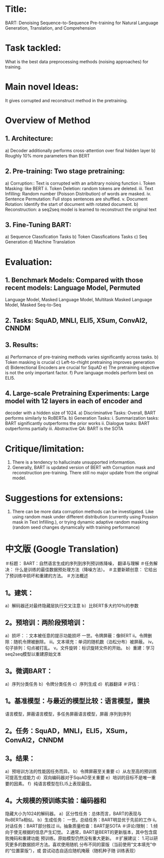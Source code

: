 # Title:
BART: Denoising Sequence-to-Sequence Pre-training for Natural Language Generation,
Translation, and Comprehension

# Task tackled:
What is the best data preprocessing methods (noising approaches) for training.

# Main novel Ideas:
It gives corrupted and reconstruct method in the pretraining.

# Overview of Method
## 1. Architecture:
a) Decoder additionally performs cross-attention over final hidden layer
b) Roughly 10% more parameters than BERT
## 2. Pre-training: Two stage pretraining:
a) Corruption:: Text is corrupted with an arbitrary noising function
i. Token Masking: like BERT
ii. Token Deletion: random tokens are deleted.
iii. Text Infilling: Random number (Poisson Distribution) of words are masked.
iv. Sentence Permutation: Full stops sentences are shuffled.
v. Document Rotation: Identify the start of document with rotated document.
b) Reconstruction: a seq2seq model is learned to reconstruct the original text
## 3. Fine-Tuning BART:
a) Sequence Classfication Tasks
b) Token Classfications Tasks
c) Seq Generation
d) Machine Translation

# Evaluation:
## 1. Benchmark Models: Compared with those recent models: Language Model, Permuted
Language Model, Masked Language Model, Multitask Masked Language Model, Masked
Seq-to-Seq
## 2. Tasks: SquAD, MNLI, ELI5, XSum, ConvAI2, CNNDM
## 3. Results:
a) Performance of pre-training methods varies significantly across tasks.
b) Token masking is crucial
c) Left-to-rhight pretraining improves generation
d) Biderectional Encoders are crucial for SquAD
e) The pretraining objective is not the only important factor.
f) Pure language models perform best on ELI5.
## 4. Large-scale Pretraining Experiments: Large model with 12 layers in each of encoder and
decoder with a hidden size of 1024.
a) Discriminative Tasks: Overall, BART performs similarly to RoBERTa.
b) Generation Tasks:
i. Summarization tasks: BART significantly outperforms the prior works
ii. Dialogue tasks: BART outperforms partially
iii. Abstractive QA: BART is the SOTA

# Critique/limitation:
1. There is a tendency to hallucinate unsupported informantion.
2. Generally, BART is updated version of BERT with Corruption mask and reconstruction
pre-training. There still no major update from the original model.

# Suggestions for extensions:
1. There can be more data corruption methods can be investigated. Like using random
mask under different distribution (currently using Possion mask in Text Infilling.), or
trying dynamic adaptive random masking (random seed changes dynamically with
training performance)


# 中文版 (Google Translation)
＃标题：
BART：自然语言生成的序列到序列预训练降噪，
翻译与理解
＃任务解决：
什么是训练的最佳数据预处理方法（降噪方法）。
＃主要新颖创意：
它给出了预训练中损坏和重建的方法。
＃方法概述
## 1。建筑：
a）解码器还对最终隐藏层执行交叉注意
b）比BERT多大约10％的参数
## 2。预培训：两阶段预培训：
a）损坏：：文本被任意的提示功能损坏
一世。令牌屏蔽：像BERT
ii。令牌删除：随机令牌被删除。
iii。文本填充：单词的随机数（泊松分布）被屏蔽。
iv。句子排列：句点被打乱。
v。文件旋转：标识旋转文件的开始。
b）重建：学习seq2seq模型以重建原始文本
## 3。微调BART：
a）序列分类任务
b）令牌分类任务
c）序列生成
d）机器翻译
＃评估：
## 1。基准模型：与最近的模型比较：语言模型，置换
语言模型，屏蔽语言模型，多任务屏蔽语言模型，屏蔽
序列到序列
## 2。任务：SquAD，MNLI，ELI5，XSum，ConvAI2，CNNDM
## 3。结果：
a）预培训方法的性能因任务而异。
b）令牌屏蔽至关重要
c）从左至高的预训练可提高生成能力
d）双向编码器对于SquAD至关重要
e）培训的目标不是唯一重要的因素。
f）纯语言模型在ELI5上表现最佳。
## 4。大规模的预训练实验：编码器和
隐藏大小为1024的解码器。
a）区分性任务：总体而言，BART的表现与RoBERTa相似。
b）生成任务：
一世。总结任务：BART明显优于先前的工作
ii。对话任务：BART部分胜过
iii。抽象质量检查：BART是SOTA
＃评论/限制：
1.倾向于使无根据的信息产生幻觉。
2.通常，BART是BERT的更新版本，其中包含腐败掩码和重建功能
预训练。原始模型仍然没有重大更新。
＃扩展建议：
1.可以研究更多的数据损坏方法。喜欢使用随机
分布不同的蒙版（当前使用“文本填充”中的“位置蒙版”），或
尝试动态自适应随机掩蔽（随机种子随
训练表现）
